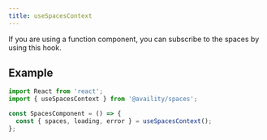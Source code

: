 ```yaml
---
title: useSpacesContext
---
```


If you are using a function component, you can subscribe to the spaces by using this hook.

## Example

```jsx
import React from 'react';
import { useSpacesContext } from '@availity/spaces';

const SpacesComponent = () => {
  const { spaces, loading, error } = useSpacesContext();
};
```

